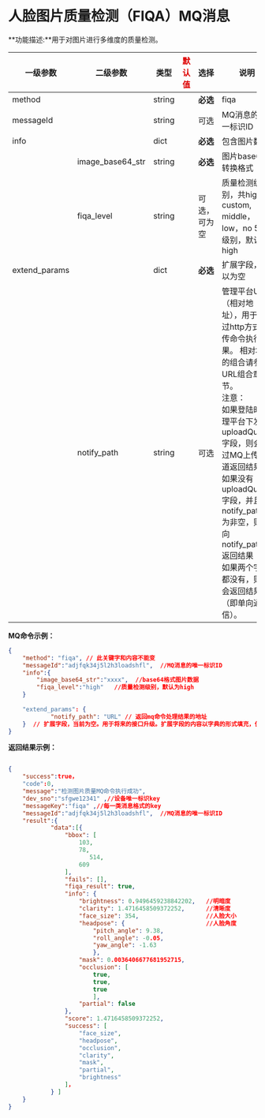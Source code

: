 # 人脸图片质量检测（FIQA）MQ消息

**功能描述:**用于对图片进行多维度的质量检测。

| 一级参数      | 二级参数         | 类型   | <font color="#dd0000">默认值</font> | 选择         | 说明                                                         | <font color="#dd0000">举例</font> |
| ------------- | ---------------- | ------ | ----------------------------------- | ------------ | ------------------------------------------------------------ | --------------------------------- |
| method        |                  | string |                                     | **必选**     | fiqa                                                         |                                   |
| messageId     |                  | string |                                     | 可选         | MQ消息的唯一标识ID                                           |                                   |
| info          |                  | dict   |                                     | **必选**     | 包含图片数据                                                 |                                   |
|               | image_base64_str | string |                                     | **必选**     | 图片base64转换格式                                           |                                   |
|               | fiqa_level       | string |                                     | 可选，可为空 | 质量检测级别，共high，custom, middle，low，no 5个级别，默认为high |                                   |
| extend_params |                  | dict   |                                     | **必选**     | 扩展字段，可以为空                                           |                                   |
|               | notify_path      | string |                                     | 可选         | 管理平台URL（相对地址），用于通过http方式回传命令执行结果。 相对地址的组合请参见 URL组合章节。 <br/>注意： <br/>如果登陆时管理平台下发 uploadQueue 字段，则会通过MQ上传通道返回结果。 <br/>如果没有 uploadQueue 字段，并且 notify_path 为非空，则会向 notify_path 返回结果<br/>如果两个字段都没有，则不会返回结果（即单向通信）。 |                                   |



**MQ命令示例：**

```json
{
    "method": "fiqa", // 此关键字和内容不能变
    "messageId":"adjfqk34j5l2h3loadshfl",  //MQ消息的唯一标识ID
    "info":{
        "image_base64_str":"xxxx",  //base64格式图片数据
        "fiqa_level":"high"   //质量检测级别，默认为high
    }
 
    "extend_params": {
            "notify_path": "URL" // 返回mq命令处理结果的地址
    }  // 扩展字段，当前为空。用于将来的接口升级。扩展字段的内容以字典的形式填充，但扩展字段本身为必选。   
}
```



**返回结果示例：**

```json

{
    "success":true，
    "code":0,
    "message":"检测图片质量MQ命令执行成功",
    "dev_sno":"sfgwe12341" ,//设备唯一标识key
    "messageKey":"fiqa" ,//每一类消息格式的key
    "messageId":"adjfqk34j5l2h3loadshfl",  //MQ消息的唯一标识ID
    "result":{
            "data":[{
                "bbox": [
                    103,
                    78,
                       514,
                    609
                ],
                "fails": [],
                "fiqa_result": true,
                "info": {
                    "brightness": 0.9496459238842202,   //明暗度
                    "clarity": 1.4716458509372252,      //清晰度
                    "face_size": 354,                   //人脸大小
                    "headpose": {                       //人脸角度
                        "pitch_angle": 9.38,
                        "roll_angle": -0.05,
                        "yaw_angle": -1.63
                        },
                    "mask": 0.0036406677681952715,       
                    "occlusion": [
                        true,
                        true,
                        true
                        ],
                    "partial": false
                },
                "score": 1.4716458509372252,
                "success": [
                    "face_size",
                    "headpose",
                    "occlusion",
                    "clarity",
                    "mask",
                    "partial",
                    "brightness"
                ]， 
            } ]                                                                                  
    }
}
```

